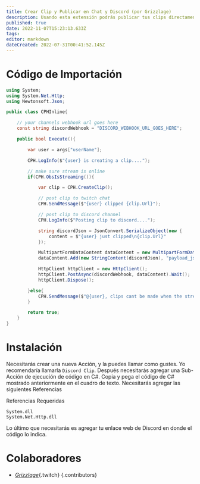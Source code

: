 ```yaml
---
title: Crear Clip y Publicar en Chat y Discord (por Grizzlage)
description: Usando esta extensión podrás publicar tus clips directamenteen discord usando un comando !clip.
published: true
date: 2022-11-07T15:23:13.633Z
tags: 
editor: markdown
dateCreated: 2022-07-31T00:41:52.145Z
---
```


# Código de Importación
```cs
using System;
using System.Net.Http;
using Newtonsoft.Json;

public class CPHInline{

    // your channels webhook url goes here
    const string discordWebhook = "DISCORD_WEBHOOK_URL_GOES_HERE";

    public bool Execute(){

        var user = args["userName"];

        CPH.LogInfo($"{user} is creating a clip....");

        // make sure stream is online
        if(CPH.ObsIsStreaming()){

            var clip = CPH.CreateClip();

            // post clip to twitch chat
            CPH.SendMessage($"{user} clipped {clip.Url}");

            // post clip to discord channel
            CPH.LogInfo($"Posting clip to discord....");

            string discordJson = JsonConvert.SerializeObject(new {
                content = $"{user} just clipped\n{clip.Url}"
            });

            MultipartFormDataContent dataContent = new MultipartFormDataContent();
            dataContent.Add(new StringContent(discordJson), "payload_json");

            HttpClient httpClient = new HttpClient();
            httpClient.PostAsync(discordWebhook, dataContent).Wait();
            httpClient.Dispose();

        }else{
            CPH.SendMessage($"@{user}, clips cant be made when the stream is offline");
        }

        return true;
    }
}
```
# Instalación

Necesitarás crear una nueva Acción, y la puedes llamar como gustes. Yo recomendaría llamarla `Discord Clip`. Después necesitarás agregar una Sub-Acción de ejecución de código en C#. Copia y pega el código de C# mostrado anteriormente en el cuadro de texto. Necesitarás agregar las siguientes Referencias

Referencias Requeridas
```
System.dll
System.Net.Http.dll
```
Lo último que necesitarás es agregar tu enlace web de Discord en donde el código lo indica.


# Colaboradores

- [*Grizzlage*](https://www.twitch.tv/grizzlage){.twitch}
{.contributors}